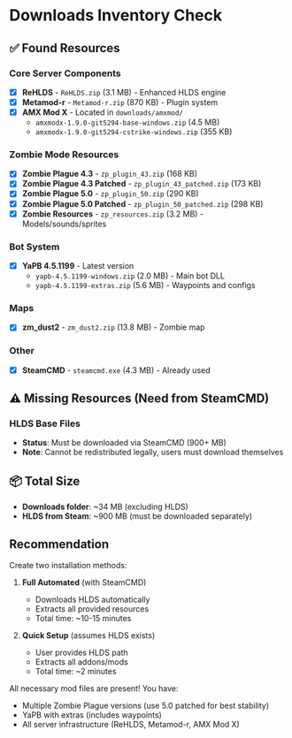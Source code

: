 # Downloads Inventory Check

## ✅ Found Resources

### Core Server Components
- [x] **ReHLDS** - `ReHLDS.zip` (3.1 MB) - Enhanced HLDS engine
- [x] **Metamod-r** - `Metamod-r.zip` (870 KB) - Plugin system
- [x] **AMX Mod X** - Located in `downloads/amxmod/`
  - `amxmodx-1.9.0-git5294-base-windows.zip` (4.5 MB)
  - `amxmodx-1.9.0-git5294-cstrike-windows.zip` (355 KB)

### Zombie Mode Resources
- [x] **Zombie Plague 4.3** - `zp_plugin_43.zip` (168 KB)
- [x] **Zombie Plague 4.3 Patched** - `zp_plugin_43_patched.zip` (173 KB)
- [x] **Zombie Plague 5.0** - `zp_plugin_50.zip` (290 KB)
- [x] **Zombie Plague 5.0 Patched** - `zp_plugin_50_patched.zip` (298 KB)
- [x] **Zombie Resources** - `zp_resources.zip` (3.2 MB) - Models/sounds/sprites

### Bot System
- [x] **YaPB 4.5.1199** - Latest version
  - `yapb-4.5.1199-windows.zip` (2.0 MB) - Main bot DLL
  - `yapb-4.5.1199-extras.zip` (5.6 MB) - Waypoints and configs

### Maps
- [x] **zm_dust2** - `zm_dust2.zip` (13.8 MB) - Zombie map

### Other
- [x] **SteamCMD** - `steamcmd.exe` (4.3 MB) - Already used

## ⚠️ Missing Resources (Need from SteamCMD)

### HLDS Base Files
- **Status**: Must be downloaded via SteamCMD (900+ MB)
- **Note**: Cannot be redistributed legally, users must download themselves

## 📦 Total Size
- **Downloads folder**: ~34 MB (excluding HLDS)
- **HLDS from Steam**: ~900 MB (must be downloaded separately)

## Recommendation

Create two installation methods:

1. **Full Automated** (with SteamCMD)
   - Downloads HLDS automatically
   - Extracts all provided resources
   - Total time: ~10-15 minutes

2. **Quick Setup** (assumes HLDS exists)
   - User provides HLDS path
   - Extracts all addons/mods
   - Total time: ~2 minutes

All necessary mod files are present! You have:
- Multiple Zombie Plague versions (use 5.0 patched for best stability)
- YaPB with extras (includes waypoints)
- All server infrastructure (ReHLDS, Metamod-r, AMX Mod X)